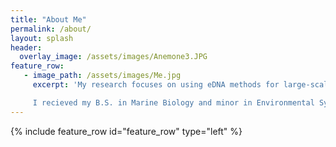 ```yaml
---
title: "About Me"
permalink: /about/
layout: splash
header:
  overlay_image: /assets/images/Anemone3.JPG
feature_row:
   - image_path: /assets/images/Me.jpg
     excerpt: 'My research focuses on using eDNA methods for large-scale community genetic studies.

     I recieved my B.S. in Marine Biology and minor in Environmental Systems and Societies from the University of California, Los Angeles in 2018. In undergrad, I worked as a lab assistant in the Barber Lab and completed my senior honors thesis focusing on the persistence of environmental DNA (eDNA) in a marine ecosystem. After undergrad I interned as an Oregon Sea Grant Scholar with the Oregon Department of Fish and Wildlife Marine Reserves. There I studied the recovery from sea star wasting disease in the intertidal. Then I worked as a lab technician in the Carlon Lab at Bowdion College in charge of parrotfish gut content analysis using eDNA techniques. Currently, I am a PhD candidate in the zoology program at the University of Hawaii at Manoa in the Marko Lab. I study connectivity across the North Central Pacific using multiple techniques such as eDNA and oceanographic larval dispersal models.'  
---
```

{% include feature_row id="feature_row" type="left" %}



